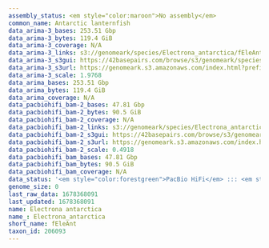 ```yaml
---
assembly_status: <em style="color:maroon">No assembly</em>
common_name: Antarctic lanternfish
data_arima-3_bases: 253.51 Gbp
data_arima-3_bytes: 119.4 GiB
data_arima-3_coverage: N/A
data_arima-3_links: s3://genomeark/species/Electrona_antarctica/fEleAnt3/genomic_data/arima/<br>
data_arima-3_s3gui: https://42basepairs.com/browse/s3/genomeark/species/Electrona_antarctica/fEleAnt3/genomic_data/arima/
data_arima-3_s3url: https://genomeark.s3.amazonaws.com/index.html?prefix=species/Electrona_antarctica/fEleAnt3/genomic_data/arima/
data_arima-3_scale: 1.9768
data_arima_bases: 253.51 Gbp
data_arima_bytes: 119.4 GiB
data_arima_coverage: N/A
data_pacbiohifi_bam-2_bases: 47.81 Gbp
data_pacbiohifi_bam-2_bytes: 90.5 GiB
data_pacbiohifi_bam-2_coverage: N/A
data_pacbiohifi_bam-2_links: s3://genomeark/species/Electrona_antarctica/fEleAnt2/genomic_data/pacbio_hifi/<br>
data_pacbiohifi_bam-2_s3gui: https://42basepairs.com/browse/s3/genomeark/species/Electrona_antarctica/fEleAnt2/genomic_data/pacbio_hifi/
data_pacbiohifi_bam-2_s3url: https://genomeark.s3.amazonaws.com/index.html?prefix=species/Electrona_antarctica/fEleAnt2/genomic_data/pacbio_hifi/
data_pacbiohifi_bam-2_scale: 0.4918
data_pacbiohifi_bam_bases: 47.81 Gbp
data_pacbiohifi_bam_bytes: 90.5 GiB
data_pacbiohifi_bam_coverage: N/A
data_status: '<em style="color:forestgreen">PacBio HiFi</em> ::: <em style="color:forestgreen">Arima</em>'
genome_size: 0
last_raw_data: 1678368091
last_updated: 1678368091
name: Electrona antarctica
name_: Electrona_antarctica
short_name: fEleAnt
taxon_id: 206093
---
```

